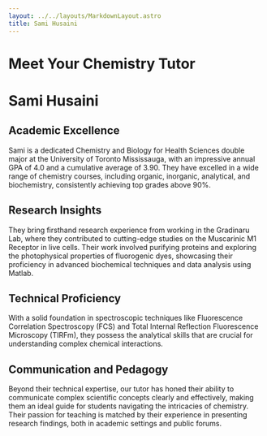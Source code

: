 ```yaml
---
layout: ../../layouts/MarkdownLayout.astro
title: Sami Husaini
---
```



# Meet Your Chemistry Tutor

# Sami Husaini

## Academic Excellence

Sami is a dedicated Chemistry and Biology for Health Sciences double major at the University of Toronto Mississauga, with an impressive annual GPA of 4.0 and a cumulative average of 3.90. They have excelled in a wide range of chemistry courses, including organic, inorganic, analytical, and biochemistry, consistently achieving top grades above 90%.

## Research Insights

They bring firsthand research experience from working in the Gradinaru Lab, where they contributed to cutting-edge studies on the Muscarinic M1 Receptor in live cells. Their work involved purifying proteins and exploring the photophysical properties of fluorogenic dyes, showcasing their proficiency in advanced biochemical techniques and data analysis using Matlab.

## Technical Proficiency

With a solid foundation in spectroscopic techniques like Fluorescence Correlation Spectroscopy (FCS) and Total Internal Reflection Fluorescence Microscopy (TIRFm), they possess the analytical skills that are crucial for understanding complex chemical interactions.

## Communication and Pedagogy

Beyond their technical expertise, our tutor has honed their ability to communicate complex scientific concepts clearly and effectively, making them an ideal guide for students navigating the intricacies of chemistry. Their passion for teaching is matched by their experience in presenting research findings, both in academic settings and public forums.

